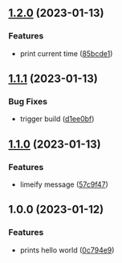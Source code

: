 ## [1.2.0](https://github.com/herdisle/release-with-git/compare/v1.1.1...v1.2.0) (2023-01-13)


### Features

* print current time ([85bcde1](https://github.com/herdisle/release-with-git/commit/85bcde19a06024f47fa7e8cddf6bd18ddab22279))

## [1.1.1](https://github.com/herdisle/release-with-git/compare/v1.1.0...v1.1.1) (2023-01-13)


### Bug Fixes

* trigger build ([d1ee0bf](https://github.com/herdisle/release-with-git/commit/d1ee0bf56d4f951d92af8de6b41c7df08f8f07c2))

## [1.1.0](https://github.com/herdisle/release-with-git/compare/v1.0.0...v1.1.0) (2023-01-13)


### Features

* limeify message ([57c9f47](https://github.com/herdisle/release-with-git/commit/57c9f47e483f7c84866825e37d22018df6334f11))

## 1.0.0 (2023-01-12)


### Features

* prints hello world ([0c794e9](https://github.com/Lundalogik/trainee-release-with-git/commit/0c794e9059097481ba270262b3117e13f0cccd66))
